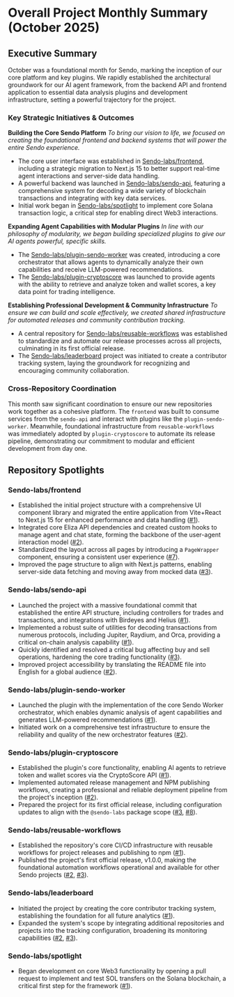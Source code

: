 # Overall Project Monthly Summary (October 2025)

## Executive Summary
October was a foundational month for Sendo, marking the inception of our core platform and key plugins. We rapidly established the architectural groundwork for our AI agent framework, from the backend API and frontend application to essential data analysis plugins and development infrastructure, setting a powerful trajectory for the project.

### Key Strategic Initiatives & Outcomes

**Building the Core Sendo Platform**
*To bring our vision to life, we focused on creating the foundational frontend and backend systems that will power the entire Sendo experience.*
-   The core user interface was established in [Sendo-labs/frontend](https://github.com/Sendo-labs/frontend), including a strategic migration to Next.js 15 to better support real-time agent interactions and server-side data handling.
-   A powerful backend was launched in [Sendo-labs/sendo-api](https://github.com/Sendo-labs/sendo-api), featuring a comprehensive system for decoding a wide variety of blockchain transactions and integrating with key data services.
-   Initial work began in [Sendo-labs/spotlight](https://github.com/Sendo-labs/spotlight) to implement core Solana transaction logic, a critical step for enabling direct Web3 interactions.

**Expanding Agent Capabilities with Modular Plugins**
*In line with our philosophy of modularity, we began building specialized plugins to give our AI agents powerful, specific skills.*
-   The [Sendo-labs/plugin-sendo-worker](https://github.com/Sendo-labs/plugin-sendo-worker) was created, introducing a core orchestrator that allows agents to dynamically analyze their own capabilities and receive LLM-powered recommendations.
-   The [Sendo-labs/plugin-cryptoscore](https://github.com/Sendo-labs/plugin-cryptoscore) was launched to provide agents with the ability to retrieve and analyze token and wallet scores, a key data point for trading intelligence.

**Establishing Professional Development & Community Infrastructure**
*To ensure we can build and scale effectively, we created shared infrastructure for automated releases and community contribution tracking.*
-   A central repository for [Sendo-labs/reusable-workflows](https://github.com/Sendo-labs/reusable-workflows) was established to standardize and automate our release processes across all projects, culminating in its first official release.
-   The [Sendo-labs/leaderboard](https://github.com/Sendo-labs/leaderboard) project was initiated to create a contributor tracking system, laying the groundwork for recognizing and encouraging community collaboration.

### Cross-Repository Coordination

This month saw significant coordination to ensure our new repositories work together as a cohesive platform. The `frontend` was built to consume services from the `sendo-api` and interact with plugins like the `plugin-sendo-worker`. Meanwhile, foundational infrastructure from `reusable-workflows` was immediately adopted by `plugin-cryptoscore` to automate its release pipeline, demonstrating our commitment to modular and efficient development from day one.

## Repository Spotlights

### Sendo-labs/frontend
-   Established the initial project structure with a comprehensive UI component library and migrated the entire application from Vite+React to Next.js 15 for enhanced performance and data handling ([#1](https://github.com/Sendo-labs/frontend/pull/1)).
-   Integrated core Eliza API dependencies and created custom hooks to manage agent and chat state, forming the backbone of the user-agent interaction model ([#2](https://github.com/Sendo-labs/frontend/pull/2)).
-   Standardized the layout across all pages by introducing a `PageWrapper` component, ensuring a consistent user experience ([#7](https://github.com/Sendo-labs/frontend/pull/7)).
-   Improved the page structure to align with Next.js patterns, enabling server-side data fetching and moving away from mocked data ([#3](https://github.com/Sendo-labs/frontend/pull/3)).

### Sendo-labs/sendo-api
-   Launched the project with a massive foundational commit that established the entire API structure, including controllers for trades and transactions, and integrations with Birdeyes and Helius ([#1](https://github.com/Sendo-labs/sendo-api/pull/1)).
-   Implemented a robust suite of utilities for decoding transactions from numerous protocols, including Jupiter, Raydium, and Orca, providing a critical on-chain analysis capability ([#1](https://github.com/Sendo-labs/sendo-api/pull/1)).
-   Quickly identified and resolved a critical bug affecting buy and sell operations, hardening the core trading functionality ([#3](https://github.com/Sendo-labs/sendo-api/pull/3)).
-   Improved project accessibility by translating the README file into English for a global audience ([#2](https://github.com/Sendo-labs/sendo-api/pull/2)).

### Sendo-labs/plugin-sendo-worker
-   Launched the plugin with the implementation of the core Sendo Worker orchestrator, which enables dynamic analysis of agent capabilities and generates LLM-powered recommendations ([#1](https://github.com/Sendo-labs/plugin-sendo-worker/pull/1)).
-   Initiated work on a comprehensive test infrastructure to ensure the reliability and quality of the new orchestrator features ([#2](https://github.com/Sendo-labs/plugin-sendo-worker/pull/2)).

### Sendo-labs/plugin-cryptoscore
-   Established the plugin's core functionality, enabling AI agents to retrieve token and wallet scores via the CryptoScore API ([#1](https://github.com/Sendo-labs/plugin-cryptoscore/pull/1)).
-   Implemented automated release management and NPM publishing workflows, creating a professional and reliable deployment pipeline from the project's inception ([#2](https://github.com/Sendo-labs/plugin-cryptoscore/pull/2)).
-   Prepared the project for its first official release, including configuration updates to align with the `@sendo-labs` package scope ([#3](https://github.com/Sendo-labs/plugin-cryptoscore/pull/3), [#8](https://github.com/Sendo-labs/plugin-cryptoscore/pull/8)).

### Sendo-labs/reusable-workflows
-   Established the repository's core CI/CD infrastructure with reusable workflows for project releases and publishing to npm ([#1](https://github.com/Sendo-labs/reusable-workflows/pull/1)).
-   Published the project's first official release, v1.0.0, making the foundational automation workflows operational and available for other Sendo projects ([#2](https://github.com/Sendo-labs/reusable-workflows/pull/2), [#3](https://github.com/Sendo-labs/reusable-workflows/pull/3)).

### Sendo-labs/leaderboard
-   Initiated the project by creating the core contributor tracking system, establishing the foundation for all future analytics ([#1](https://github.com/Sendo-labs/leaderboard/pull/1)).
-   Expanded the system's scope by integrating additional repositories and projects into the tracking configuration, broadening its monitoring capabilities ([#2](https://github.com/Sendo-labs/leaderboard/pull/2), [#3](https://github.com/Sendo-labs/leaderboard/pull/3)).

### Sendo-labs/spotlight
-   Began development on core Web3 functionality by opening a pull request to implement and test SOL transfers on the Solana blockchain, a critical first step for the framework ([#1](https://github.com/Sendo-labs/spotlight/pull/1)).